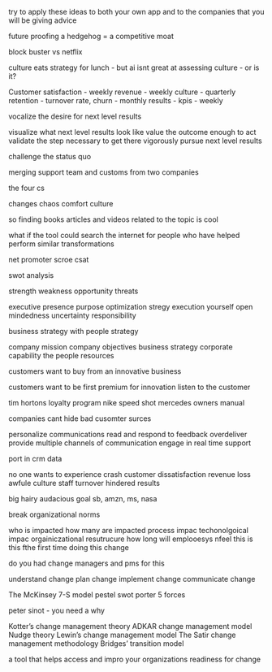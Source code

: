 try to apply these ideas to both your own app
and to the companies that you will be giving advice

future proofing
a hedgehog = a competitive moat

block buster vs netflix

culture eats strategy for lunch - but ai isnt great at assessing culture - or is it?

Customer satisfaction - weekly
revenue - weekly
culture - quarterly
retention - turnover rate, churn - monthly 
results - kpis - weekly

vocalize the desire for next level results

visualize what next level results look like
value the outcome enough to act 
validate the step necessary to get there
vigorously pursue next level results

challenge the status quo

merging support team and customs from two companies

the four cs

changes
chaos
comfort
culture

so finding books articles and videos related to the topic is cool

what if the tool could search the internet for people who have helped perform similar transformations

net promoter scroe
csat

swot analysis

strength weakness opportunity threats

executive presence
purpose
optimization
stregy
execution
yourself
open mindedness
uncertainty
responsibility

business strategy with people strategy

company mission
company objectives
business strategy
corporate capability
the people resources

customers want to buy from an innovative business

customers want to be first
premium for innovation
listen to the customer

tim hortons loyalty program
nike  speed shot
mercedes owners manual

companies cant hide bad cusomter surces

personalize communications
read and respond to feedback
overdeliver
provide multiple channels of communication
engage in real time support

port in crm data

no one  wants to experience crash
customer dissatisfaction
revenue loss
awfule culture
staff turnover
hindered results

big hairy audacious goal
sb, amzn, ms, nasa

break organizational norms

who is impacted how many are impacted process impac techonolgoical impac orgainiczational resutrucure how long will emplooesys nfeel this is this fthe first time doing this change

do you had change managers and pms  for this


understand change
plan change
implement change
communicate change

The McKinsey 7-S model
pestel
swot
porter 5 forces


peter sinot - you need a why

Kotter’s change management theory
ADKAR change management model
Nudge theory
Lewin’s change management model
The Satir change management methodology
Bridges’ transition model

a tool that  helps access and impro your organizations readiness for change